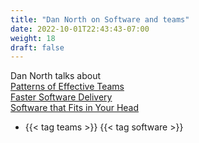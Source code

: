 ```yaml
---
title: "Dan North on Software and teams"
date: 2022-10-01T22:43:43-07:00
weight: 18
draft: false
---
```

Dan North talks about \
[Patterns of Effective Teams](https://www.youtube.com/watch?v=lvs7VEsQzKY) \
[Faster Software Delivery](https://www.youtube.com/watch?v=USc-yLHXNUg&t=5s) \
[Software that Fits in Your Head ](https://www.youtube.com/watch?v=4Y0tOi7QWqM&t=737s)

- {{< tag teams >}} {{< tag software >}}
